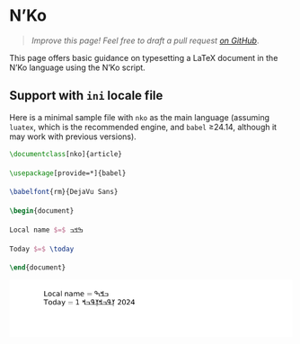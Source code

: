 # N’Ko

<blockquote>
  <p><em>Improve this page! Feel free to draft a pull request <a href="https://github.com/latex3/babel/tree/docs/docs">on GitHub</a></em>.</p>
</blockquote>

This page offers basic guidance on typesetting a LaTeX document in the
N’Ko language using the N’Ko script.

## Support with `ini` locale file

Here is a minimal sample file with `nko` as the main language
(assuming `luatex`, which is the recommended engine, and `babel` ≥24.14,
although it may work with previous versions).

```tex
\documentclass[nko]{article}

\usepackage[provide=*]{babel}

\babelfont{rm}{DejaVu Sans}

\begin{document}

Local name $=$ ߒߞߏ

Today $=$ \today

\end{document}
```

![](../media/locale-nko.png)